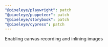 ```yaml
---
"@pixeleye/playwright": patch
"@pixeleye/puppeteer": patch
"@pixeleye/storybook": patch
"@pixeleye/cypress": patch
---
```


Enabling canvas recording and inlining images
